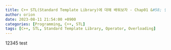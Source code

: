 ```yaml
---
title: C++ STL(Standard Template Library)에 대해 배워보자 - Chap01 &#58; 연산자 오버로딩
author: orion
date: 2023-08-11 21:54:00 +0900
categories: [Programming, C++, STL]
tags: [C++, STL, Standard Template Library, Operator, Overloading]
---
```

12345
test